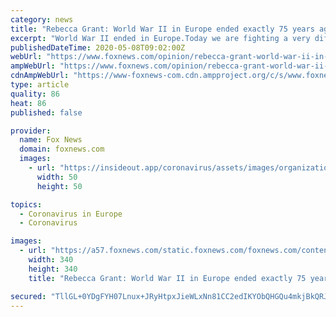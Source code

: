 ```yaml
---
category: news
title: "Rebecca Grant: World War II in Europe ended exactly 75 years ago – It has lessons for war against coronavirus"
excerpt: "World War II ended in Europe.Today we are fighting a very different global war – this time against microscopic killer virus."
publishedDateTime: 2020-05-08T09:02:00Z
webUrl: "https://www.foxnews.com/opinion/rebecca-grant-world-war-ii-in-europe-ended-exactly-75-years-ago-it-has-lessons-for-war-against-coronavirus"
ampWebUrl: "https://www.foxnews.com/opinion/rebecca-grant-world-war-ii-in-europe-ended-exactly-75-years-ago-it-has-lessons-for-war-against-coronavirus.amp"
cdnAmpWebUrl: "https://www-foxnews-com.cdn.ampproject.org/c/s/www.foxnews.com/opinion/rebecca-grant-world-war-ii-in-europe-ended-exactly-75-years-ago-it-has-lessons-for-war-against-coronavirus.amp"
type: article
quality: 86
heat: 86
published: false

provider:
  name: Fox News
  domain: foxnews.com
  images:
    - url: "https://insideout.app/coronavirus/assets/images/organizations/foxnews.com-50x50.jpg"
      width: 50
      height: 50

topics:
  - Coronavirus in Europe
  - Coronavirus

images:
  - url: "https://a57.foxnews.com/static.foxnews.com/foxnews.com/content/uploads/2019/02/340/340/Rebecca-Grant-headshot.jpg?ve=1&tl=1"
    width: 340
    height: 340
    title: "Rebecca Grant: World War II in Europe ended exactly 75 years ago – It has lessons for war against coronavirus"

secured: "TllGL+0YDgFYH07Lnux+JRyHtpxJieWLxNn81CC2edIKYObQHGQu4mkjBkQRJzS9pt1xWE3iGoFmJSyl8hPkAz25zRYsHeekh+HOWpH78Z7q8tUFLyCdtnOX0SAlaA9PjO22s5+SGexqQoZjEuUWf6S+nazloyNZ/Vfj26jKwTPWQrL/9PpfVwWXVsP+JGuDayO1iTtPoxFQP+BzPgbO0H+JOb+G2RmizgHsOjXtnzpzM7VTTuL4xNhwExHqOVE2EGcVDVXySV9qDo/nej99fH6jjNi9Z2LQR2VLbH2ahAYnUbpYFkzhMj8zzeO9JKuc;t08rREGpExsgC2k6aLDMgw=="
---
```


